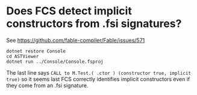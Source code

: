 # Does FCS detect implicit constructors from .fsi signatures?

See https://github.com/fable-compiler/Fable/issues/571

```shell
dotnet restore Console
cd ASTViewer
dotnet run ../Console/Console.fsproj
```

The last line says `CALL to M.Test.( .ctor ) (constructor true, implicit true)` so it seems last FCS correctly identifies implicit constructors even if they come from an .fsi signature.